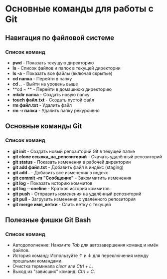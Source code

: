 # Основные команды для работы с Git

## Навигация по файловой системе

### Список команд

* **pwd** - Показать текущую директорию
* **ls** - Список файлов и папок в текущей директории
* **ls -a** - Показать все файлы (включая скрытые)
* **cd папка** - Перейти в папку
* **cd ..** - Выйти на уровень выше
* **cd ~ ** - Перейти в домашнюю директорию
* **mkdir папка** - Создать новую папку
* **touch файл.txt** - Создать пустой файл
* **rm файл.txt** - Удалить файл
* **rm -r папка** - Удалить папку рекурсивно

## Основные команды Git

### Список команд

* **git init** - Создать новый репозиторий Git в текущей папке
* **git clone ссылка_на_репозиторий** - Скачать удалённый репозиторий
* **git status** - Показать изменения в рабочей директории
* **git add файл.txt** - Добавить файл в индекс (staging)
* **git add .** - Добавить все изменения в индекс
* **git commit -m "Сообщение"** - Закоммитить изменения
* **git log** - Показать историю коммитов
* **git log --oneline** - Краткая история коммитов
* **git push** - Отправить изменения на удалённый репозиторий
* **git pull** - Загрузить изменения с удалённого репозитория
* **git merge имя_ветки** - Слить ветку с текущей

## Полезные фишки Git Bash

### Список команд

- Автодополнение: Нажмите *Tab* для автозавершения команд и имён файлов.
- История команд: Используйте ↑ и ↓ для переключения между прошлыми командами.
- Очистка терминала *clear* или *Ctrl + L*.
- Выход из "зависших" команд: *Ctrl + C*.

